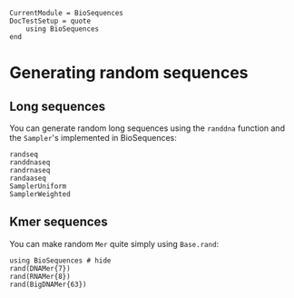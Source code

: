 ```@meta
CurrentModule = BioSequences
DocTestSetup = quote
    using BioSequences
end
```
# Generating random sequences

## Long sequences

You can generate random long sequences using the `randdna` function and the
`Sampler`'s implemented in BioSequences:

```@docs
randseq
randdnaseq
randrnaseq
randaaseq
SamplerUniform
SamplerWeighted
```

## Kmer sequences

You can make random `Mer` quite simply using `Base.rand`:

```@repl
using BioSequences # hide
rand(DNAMer{7})
rand(RNAMer{8})
rand(BigDNAMer{63})
```
